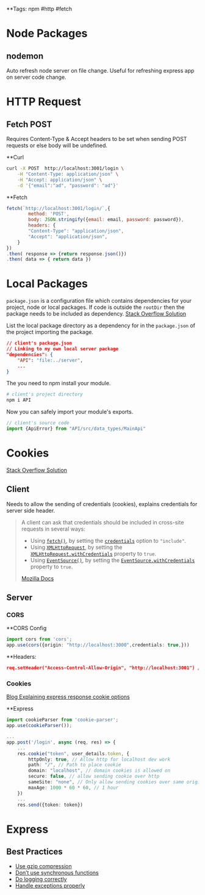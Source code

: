 **Tags:
 npm #http #fetch

# Node Packages
## nodemon
Auto refresh node server on file change. Useful for refreshing express app on server code change.

# HTTP Request

## Fetch POST
Requires Content-Type & Accept headers to be set when sending POST requests or else body will be undefined.

**Curl
```sh
curl -X POST  http://localhost:3001/login \
	-H "Content-Type: application/json" \
	-H "Accept: application/json" \
	-d '{"email":"ad", "password": "ad"}'
```

**Fetch
```js
fetch(`http://localhost:3001/login/`,{
		method: 'POST',
		body: JSON.stringify({email: email, password: password}),
		headers: {
		"Content-Type": "application/json",
		"Accept": "application/json",
	}
})
.then( response => {return response.json()})
.then( data => { return data })
```

# Local Packages
`package.json` is a configuration file which contains dependencies for your project, node or local packages. If code is outside the `rootDir` then the package needs to be included as dependency. 
[Stack Overflow Solution ](https://stackoverflow.com/questions/53716244/how-to-create-a-local-module-in-typescript)

List the local package directory as a dependency for in the `package.json` of the project importing the package.
```json
// client's package.json
// Linking to my own local server package
"dependencies": {
	"API": "file:../server",
	...
}
```

The you need to npm install your module.
```sh
# client's project directory
npm i API
```

Now you can safely import your module's exports.
```ts
// client's source code
import {ApiError} from "API/src/data_types/MainApi"
```

# Cookies
[Stack Overflow Solution](https://stackoverflow.com/questions/46288437/set-cookies-for-cross-origin-requests)

## Client
Needs to allow the sending of credentials (cookies), explains credentials for server side header.

> A client can ask that credentials should be included in cross-site requests in several ways:
 >- Using [`fetch()`](https://developer.mozilla.org/en-US/docs/Web/API/Window/fetch), by setting the [`credentials`](https://developer.mozilla.org/en-US/docs/Web/API/RequestInit#credentials) option to `"include"`.
> - Using [`XMLHttpRequest`](https://developer.mozilla.org/en-US/docs/Web/API/XMLHttpRequest), by setting the [`XMLHttpRequest.withCredentials`](https://developer.mozilla.org/en-US/docs/Web/API/XMLHttpRequest/withCredentials) property to `true`.
> - Using [`EventSource()`](https://developer.mozilla.org/en-US/docs/Web/API/EventSource), by setting the [`EventSource.withCredentials`](https://developer.mozilla.org/en-US/docs/Web/API/EventSource/withCredentials) property to `true`.
>
> [Mozilla Docs](https://developer.mozilla.org/en-US/docs/Web/HTTP/Headers/Access-Control-Allow-Credentials)
## Server
### CORS
**CORS Config
```ts
import cors from 'cors';
app.use(cors({origin: "http://localhost:3000",credentials: true,}))

```

**Headers:
```json
req.setHeader("Access-Control-Allow-Origin", "http://localhost:3001") // Client side host with http protocol specified
```

### Cookies
[Blog Explaining express response cookie options](https://dev.to/alexmercedcoder/expressjs-handling-cross-origin-cookies-38l9)

**Express
```ts
import cookieParser from 'cookie-parser';
app.use(cookieParser());

...
app.post('/login', async (req, res) => {
	...
	res.cookie("token", user_details.token, {
		httpOnly: true, // Allow http for localhost dev work
		path: "/", // Path to place cookie
		domain: "localhost", // domain cookies is allowed on
		secure: false, // allow sending cookie over http
		sameSite: "none", // Only allow sending cookies over same origin
		maxAge: 1000 * 60 * 60, // 1 hour
	})
	...
	res.send({token: token})
```

# Express

## Best Practices
- [Use gzip compression](https://expressjs.com/en/advanced/best-practice-performance.html#use-gzip-compression)
- [Don’t use synchronous functions](https://expressjs.com/en/advanced/best-practice-performance.html#dont-use-synchronous-functions)
- [Do logging correctly](https://expressjs.com/en/advanced/best-practice-performance.html#do-logging-correctly)
- [Handle exceptions properly](https://expressjs.com/en/advanced/best-practice-performance.html#handle-exceptions-properly)